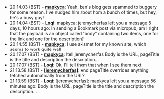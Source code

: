 * <a id="20:14.03">20:14.03 (BST)</a> - __[mapkyca](https://github.com/mapkyca)__: Yeah, ben's blog gets spammed to buggery for some reason. I've nudged him about hom a bunch of times, but hey, he's a busy guy!
* <a id="20:14.04">20:14.04 (BST)</a> - __[Loqi](https://github.com/Loqi)__: mapkyca: jeremycherfas left you a message 5 days, 10 hours ago: In sending a Bookmark post via micropub, am I right that the payload is an object called “body” containing two items, one for the link and one for the description?
* <a id="20:14.55">20:14.55 (BST)</a> - __[mapkyca](https://github.com/mapkyca)__: I use akismet for my known site, which seems to work quite well
* <a id="20:17.07">20:17.07 (BST)</a> - __[mapkyca](https://github.com/mapkyca)__: !tell jeremycherfas Body is the URL, pageTitle is the title and description the description...
* <a id="20:17.07">20:17.07 (BST)</a> - __[Loqi](https://github.com/Loqi)__: Ok, I'll tell them that when I see them next
* <a id="21:13.58">21:13.58 (BST)</a> - __[[jeremycherfas]](https://github.com/[jeremycherfas])__: And pageTitle overrides anything fetched automatically from the URL?
* <a id="21:13.59">21:13.59 (BST)</a> - __[Loqi](https://github.com/Loqi)__: [jeremycherfas]: mapkyca left you a message 56 minutes ago: Body is the URL, pageTitle is the title and description the description...
